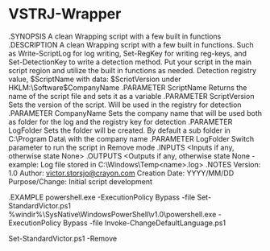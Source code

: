 # VSTRJ-Wrapper

.SYNOPSIS
  A clean Wrapping script with a few built in functions
.DESCRIPTION
  A clean Wrapping script with a few built in functions. Such as Write-ScriptLog for log writing, Set-RegKey for writing reg-keys, and Set-DetectionKey to write a detection method.
  Put your script in the main script region and utilize the built in functions as needed.
  Detection registry value, $ScriptName with data: $ScriotVersion under HKLM:\Software\$CompanyName
.PARAMETER ScriptName
    Returns the name of the script file and sets it as a variable
.PARAMETER ScriptVersion
    Sets the version of the script. Will be used in the registry for detection
.PARAMETER CompanyName
    Sets the company name that will be used both as folder for the log and the registry key for detection
.PARAMETER LogFolder
    Sets the folder will be created. By default a sub folder in C:\Program Data\ with the company name
.PARAMETER LogFolder
    Switch parameter to run the script in Remove mode
.INPUTS
  <Inputs if any, otherwise state None>
.OUTPUTS
  <Outputs if any, otherwise state None - example: Log file stored in C:\Windows\Temp\<name>.log>
.NOTES
  Version:        1.0
  Author:         victor.storsjo@crayon.com
  Creation Date:  YYYY/MM/DD
  Purpose/Change: Initial script development
  
.EXAMPLE
  powershell.exe -ExecutionPolicy Bypass -file Set-StandardVictor.ps1 
  %windir%\SysNative\WindowsPowerShell\v1.0\powershell.exe -ExecutionPolicy Bypass -file Invoke-ChangeDefaultLanguage.ps1

  Set-StandardVictor.ps1 -Remove
